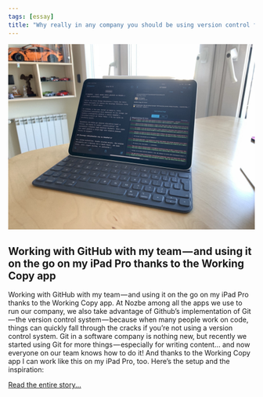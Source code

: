```yaml
---
tags: [essay]
title: "Why really in any company you should be using version control for anything — how we use Github not only for code, but also for writing!"
---
```


![Why in any company you should be using version control for anything — how we use Github not only for code, but also for writing!](/img/github.jpg)

## Working with GitHub with my team — and using it on the go on my iPad Pro thanks to the Working Copy app

Working with GitHub with my team — and using it on the go on my iPad Pro thanks to the Working Copy app. At Nozbe among all the apps we use to run our company, we also take advantage of Github’s implementation of Git — the version control system — because when many people work on code, things can quickly fall through the cracks if you’re not using a version control system. Git in a software company is nothing new, but recently we started using Git for more things — especially for writing content… and now everyone on our team knows how to do it! And thanks to the Working Copy app I can work like this on my iPad Pro, too. Here’s the setup and the inspiration:

[Read the entire story...](https://sliwinski.com)

<!--more-->

